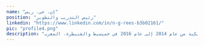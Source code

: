 ```yaml
---
name: "إن. جي. ريس"
position: "رئيس التدريب والتطوير"
linkedin: "https://www.linkedin.com/in/n-g-rees-b3b02161/"
pic: "profile4.png"
description: "إن. جي. ريس يشغل منصب رئيس التدريب والتطوير في المجتمعات المتينة. عندما لا يعمل في مجال التطوير، يعمل كاستشاري في التعليم مقره الدار البيضاء، المغرب. ريس حاليًا مركز على التقاطع بين تدريب المعلمين والتدريس المستند إلى المهام وتطوير المجتمع. سبق له العمل مع هيئة السلام الأمريكية من عام 2014 إلى عام 2016 في خميسيط والقنيطرة، المغرب."
---
```

